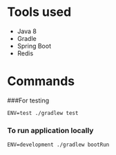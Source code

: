  # Tools used
 * Java 8
 * Gradle
 * Spring Boot
 * Redis
 
 # Commands
   ###For testing
 ```$xslt
 ENV=test ./gradlew test
```
   ### To run application locally
   ```$xslt
ENV=development ./gradlew bootRun
```
   